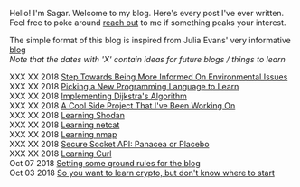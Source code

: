 Hello! I'm Sagar. Welcome to my blog. Here's every post I've ever written. Feel free to poke around [reach out](mailto:sagar314p@gmail.com) to me if something peaks your interest.  

The simple format of this blog is inspired from Julia Evans' very informative [blog](https://jvns.ca/)  
*Note that the dates with 'X' contain ideas for future blogs / things to learn*  

XXX XX  2018      [Step Towards Being More Informed On Environmental Issues](/blog/environment.md)  
XXX XX  2018      [Picking a New Programming Language to Learn](/blog/language1.md)  
XXX XX  2018      [Implementing Dijkstra's Algorithm](/blog/dijkstra.md)  
XXX XX  2018      [A Cool Side Project That I've Been Working On](/blog/quaternion.md)  
XXX XX  2018      [Learning Shodan](/blog/shodan.md)  
XXX XX  2018      [Learning netcat](/blog/netcat.md)  
XXX XX  2018      [Learning nmap](/blog/nmap.md)  
XXX XX  2018      [Secure Socket API: Panacea or Placebo](/blog/ssa.md)  
XXX XX  2018      [Learning Curl](/blog/curl.md)  
Oct 07  2018      [Setting some ground rules for the blog](/blog/ground_rules.md)  
Oct 03  2018      [So you want to learn crypto, but don't know where to start](/blog/cryptopals.md)  
